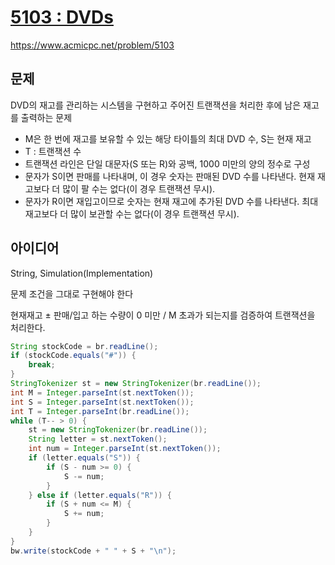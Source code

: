 # [5103 : DVDs](https://www.acmicpc.net/problem/5103)
https://www.acmicpc.net/problem/5103

## 문제
DVD의 재고를 관리하는 시스템을 구현하고 주어진 트랜잭션을 처리한 후에 남은 재고를 출력하는 문제

- M은 한 번에 재고를 보유할 수 있는 해당 타이틀의 최대 DVD 수, S는 현재 재고
- T : 트랜잭션 수
- 트랜잭션 라인은 단일 대문자(S 또는 R)와 공백, 1000 미만의 양의 정수로 구성
- 문자가 S이면 판매를 나타내며, 이 경우 숫자는 판매된 DVD 수를 나타낸다. 현재 재고보다 더 많이 팔 수는 없다(이 경우 트랜잭션 무시).
- 문자가 R이면 재입고이므로 숫자는 현재 재고에 추가된 DVD 수를 나타낸다. 최대 재고보다 더 많이 보관할 수는 없다(이 경우 트랜잭션 무시).

## 아이디어
String, Simulation(Implementation)

문제 조건을 그대로 구현해야 한다

현재재고 ± 판매/입고 하는 수량이 0 미만 / M 초과가 되는지를 검증하여 트랜잭션을 처리한다.
```java
String stockCode = br.readLine();
if (stockCode.equals("#")) {
    break;
}
StringTokenizer st = new StringTokenizer(br.readLine());
int M = Integer.parseInt(st.nextToken());
int S = Integer.parseInt(st.nextToken());
int T = Integer.parseInt(br.readLine());
while (T-- > 0) {
    st = new StringTokenizer(br.readLine());
    String letter = st.nextToken();
    int num = Integer.parseInt(st.nextToken());
    if (letter.equals("S")) {
        if (S - num >= 0) {
            S -= num;
        }
    } else if (letter.equals("R")) {
        if (S + num <= M) {
            S += num;
        }
    }
}
bw.write(stockCode + " " + S + "\n");
```